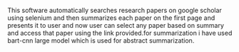 This software automatically searches research papers on google scholar using selenium and then summarizes each paper on the first page and presents it to user and now user can select
 any paper based on summary and access that paper using the link provided.for summarization i have used bart-cnn large model which is used for abstract summarization.
